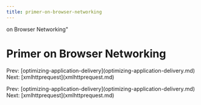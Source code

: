 ```yaml
---
title: primer-on-browser-networking
---
```


on Browser Networking\"

# Primer on Browser Networking

Prev:
\[optimizing-application-delivery](optimizing-application-delivery.md)
Next: \[xmlhttprequest](xmlhttprequest.md)

Prev:
\[optimizing-application-delivery](optimizing-application-delivery.md)
Next: \[xmlhttprequest](xmlhttprequest.md)
